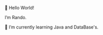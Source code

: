 👋 Hello World!
 
I’m Rando. 

👀 I’m currently learning Java and DataBase's.


<!---
- 💞️ I’m looking to collaborate on ...
- 📫 How to reach me ...


rtoming/rtoming is a ✨ special ✨ repository because its `README.md` (this file) appears on your GitHub profile.
You can click the Preview link to take a look at your changes.
--->

